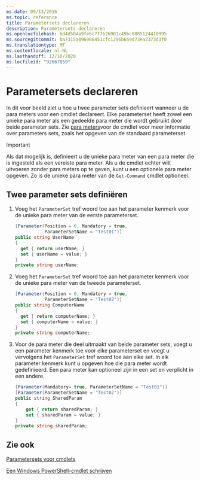 ```yaml
---
ms.date: 09/13/2016
ms.topic: reference
title: Parametersets declareren
description: Parametersets declareren
ms.openlocfilehash: bd4d504a9fe6c7f7626901c49bc08851244f0995
ms.sourcegitcommit: ba7315a496986451cfc1296b659d73ea2373d3f0
ms.translationtype: MT
ms.contentlocale: nl-NL
ms.lasthandoff: 12/10/2020
ms.locfileid: "92667059"
---
```

# <a name="how-to-declare-parameter-sets"></a>Parametersets declareren

In dit voor beeld ziet u hoe u twee parameter sets definieert wanneer u de para meters voor een cmdlet declareert. Elke parameterset heeft zowel een unieke para meter als een gedeelde para meter die wordt gebruikt door beide parameter sets. Zie [para meters](./cmdlet-parameter-sets.md)voor de cmdlet voor meer informatie over parameters sets, zoals het opgeven van de standaard parameterset.

> [!IMPORTANT]
> Als dat mogelijk is, definieert u de unieke para meter van een para meter die is ingesteld als een vereiste para meter. Als u de cmdlet echter wilt uitvoeren zonder para meters op te geven, kunt u een optionele para meter opgeven. Zo is de unieke para meter van de `Get-Command` cmdlet optioneel.

## <a name="how-to-define-two-parameter-sets"></a>Twee parameter sets definiëren

1. Voeg het `ParameterSet` tref woord toe aan het parameter kenmerk voor de unieke para meter van de eerste parameterset.

   ```csharp
   [Parameter(Position = 0, Mandatory = true,
              ParameterSetName = "Test01")]
   public string UserName
   {
     get { return userName; }
     set { userName = value; }
   }
   private string userName;
   ```

2. Voeg het `ParameterSet` tref woord toe aan het parameter kenmerk voor de unieke para meter van de tweede parameterset.

   ```csharp
   [Parameter(Position = 0, Mandatory = true,
              ParameterSetName = "Test02")]
   public string ComputerName
   {
     get { return computerName; }
     set { computerName = value; }
   }
   private string computerName;
   ```

3. Voor de para meter die deel uitmaakt van beide parameter sets, voegt u een parameter kenmerk toe voor elke parameterset en voegt u vervolgens het `ParameterSet` tref woord toe aan elke set. In elk parameter kenmerk kunt u opgeven hoe die para meter wordt gedefinieerd. Een para meter kan optioneel zijn in een set en verplicht in een andere.

   ```csharp
   [Parameter(Mandatory= true, ParameterSetName = "Test01")]
   [Parameter(ParameterSetName = "Test02")]
   public string SharedParam
   {
       get { return sharedParam; }
       set { sharedParam = value; }
   }
   private string sharedParam;
   ```

## <a name="see-also"></a>Zie ook

[Parametersets voor cmdlets](./cmdlet-parameter-sets.md)

[Een Windows PowerShell-cmdlet schrijven](./writing-a-windows-powershell-cmdlet.md)
